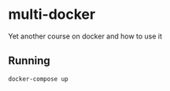 # multi-docker

Yet another course on docker and how to use it

## Running

```bash
docker-compose up
```